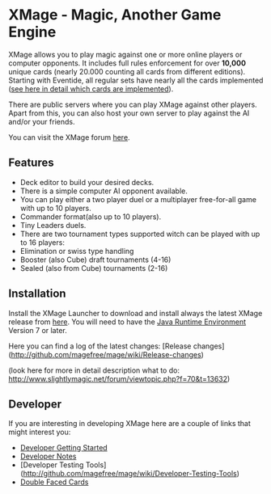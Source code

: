 # XMage - Magic, Another Game Engine

XMage allows you to play magic against one or more online players or computer opponents. It includes full rules enforcement for over **10,000** unique cards (nearly 20.000 counting all cards from different editions). Starting with Eventide, all regular sets have nearly all the cards implemented ([see here in detail which cards are implemented](http://ct-magefree.rhcloud.com/stats)).

There are public servers where you can play XMage against other players. Apart from this, you can also host your own server to play against the AI and/or your friends.

You can visit the XMage forum [here](http://www.slightlymagic.net/forum/viewforum.php?f=70).

## Features
* Deck editor to build your desired decks.
* There is a simple computer AI opponent available.
* You can play either a two player duel or a multiplayer free-for-all game with up to 10 players.
* Commander format(also up to 10 players).
* Tiny Leaders duels.
* There are two tournament types supported witch can be played with up to 16 players:
* Elimination or swiss type handling
* Booster (also Cube) draft tournaments (4-16)
* Sealed (also from Cube) tournaments (2-16)

## Installation
Install the XMage Launcher to download and install always the latest XMage release from [here](http://XMage.de). 
You will need to have the [Java Runtime Environment](http://java.com/en/) Version 7 or later.

Here you can find a log of the latest changes: [Release changes] (http://github.com/magefree/mage/wiki/Release-changes)

(look here for more in detail description what to do: http://www.slightlymagic.net/forum/viewtopic.php?f=70&t=13632)

## Developer

If you are interesting in developing XMage here are a couple of links that might interest you:
* [Developer Getting Started](http://github.com/magefree/mage/wiki/Developer-Getting-Started)
* [Developer Notes](http://github.com/magefree/mage/wiki/Developer-Notes)
* [Developer Testing Tools] (http://github.com/magefree/mage/wiki/Developer-Testing-Tools)
* [Double Faced Cards](http://github.com/magefree/mage/wiki/Double-Faced-Cards)
